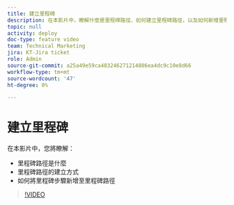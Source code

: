 ```yaml
---
title: 建立里程碑
description: 在本影片中，瞭解什麼是里程碑路徑、如何建立里程碑路徑，以及如何新增里程碑步驟。
topic: null
activity: deploy
doc-type: feature video
team: Technical Marketing
jira: KT-Jira ticket
role: Admin
source-git-commit: a25a49e59ca483246271214886ea4dc9c10e8d66
workflow-type: tm+mt
source-wordcount: '47'
ht-degree: 0%

---
```


# 建立里程碑

在本影片中，您將瞭解：

* 里程碑路徑是什麼
* 里程碑路徑的建立方式
* 如何將里程碑步驟新增至里程碑路徑

>[!VIDEO](https://video.tv.adobe.com/v/335204/?quality=12&learn=on)
